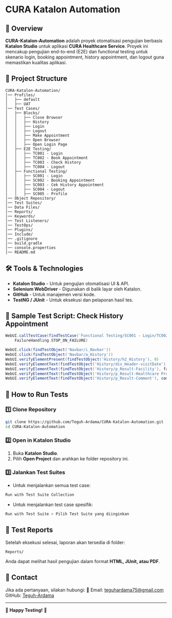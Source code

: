 # CURA Katalon Automation

## 📌 Overview
**CURA-Katalon-Automation** adalah proyek otomatisasi pengujian berbasis **Katalon Studio** untuk aplikasi **CURA Healthcare Service**. Proyek ini mencakup pengujian end-to-end (E2E) dan functional testing untuk skenario login, booking appointment, history appointment, dan logout guna memastikan kualitas aplikasi.

## 📂 Project Structure
```
CURA-Katalon-Automation/
│── Profiles/
│   ├── default
│   ├── UAT
│── Test Cases/
│   ├── Blocks/
│   │   ├── Close Browser
│   │   ├── History
│   │   ├── Login
│   │   ├── Logout
│   │   ├── Make Appointment
│   │   ├── Open Browser
│   │   ├── Open Login Page
│   ├── E2E Testing/
│   │   ├── TC001 - Login
│   │   ├── TC002 - Book Appointment
│   │   ├── TC003 - Check History
│   │   ├── TC004 - Logout
│   ├── Functional Testing/
│   │   ├── SC001 - Login
│   │   ├── SC002 - Booking Appointment
│   │   ├── SC003 - Cek History Appointment
│   │   ├── SC004 - Logout
│   │   ├── SC005 - Profile
│── Object Repository/
│── Test Suites/
│── Data Files/
│── Reports/
│── Keywords/
│── Test Listeners/
│── TestOps/
│── Plugins/
│── Include/
│── .gitignore
│── build.gradle
│── console.properties
│── README.md
```

## 🛠️ Tools & Technologies
- **Katalon Studio** - Untuk pengujian otomatisasi UI & API.
- **Selenium WebDriver** - Digunakan di balik layar oleh Katalon.
- **GitHub** - Untuk manajemen versi kode.
- **TestNG / JUnit** - Untuk eksekusi dan pelaporan hasil tes.

## 🚀 Sample Test Script: Check History Appointment
```groovy
WebUI.callTestCase(findTestCase('Functional Testing/SC001 - Login/TC002 - Login success'), [('username') : 'John Doe', ('password') : 'ThisIsNotAPassword'], 
    FailureHandling.STOP_ON_FAILURE)

WebUI.click(findTestObject('Navbar/i_Navbar'))
WebUI.click(findTestObject('Navbar/a_History'))
WebUI.verifyElementPresent(findTestObject('History/h2_History'), 0)
WebUI.verifyElementText(findTestObject('History/div_Header-visitDate'), visitDate)
WebUI.verifyElementText(findTestObject('History/p_Result-Facility'), facility)
WebUI.verifyElementText(findTestObject('History/p_Result-Healthcare Program'), healthcareProgram)
WebUI.verifyElementText(findTestObject('History/p_Result-Comment'), comment)
```

## 🔧 How to Run Tests
### 1️⃣ Clone Repository
```sh
git clone https://github.com/Teguh-Ardama/CURA-Katalon-Automation.git
cd CURA-Katalon-Automation
```
### 2️⃣ Open in Katalon Studio
1. Buka **Katalon Studio**.
2. Pilih **Open Project** dan arahkan ke folder repository ini.

### 3️⃣ Jalankan Test Suites
- Untuk menjalankan semua test case:
```sh
Run with Test Suite Collection
```
- Untuk menjalankan test case spesifik:
```sh
Run with Test Suite > Pilih Test Suite yang diinginkan
```

## 📜 Test Reports
Setelah eksekusi selesai, laporan akan tersedia di folder:
```
Reports/
```
Anda dapat melihat hasil pengujian dalam format **HTML, JUnit, atau PDF**.

## 📩 Contact
Jika ada pertanyaan, silakan hubungi:
📧 Email: teguhardama75@gmail.com  
GitHub: [Teguh-Ardama](https://github.com/Teguh-Ardama)

---
🚀 **Happy Testing!** 🚀
